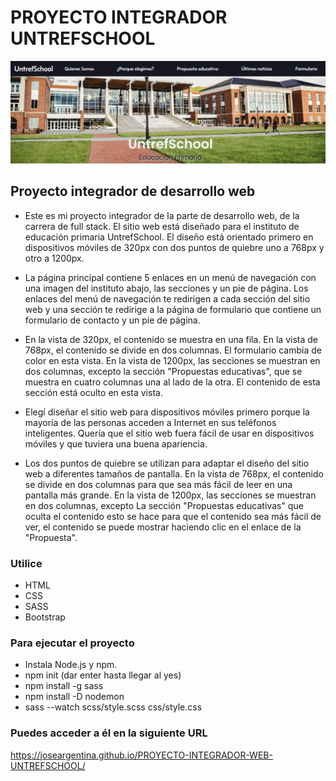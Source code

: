 # PROYECTO INTEGRADOR UNTREFSCHOOL

![Captura de pantalla del encabezado de mi sitio](./assets/img/captura-sitio.jpeg)

## Proyecto integrador de desarrollo web

* Este es mi proyecto integrador de la parte de desarrollo web, de la carrera de full stack. El sitio web está diseñado para el instituto de educación primaria UntrefSchool. El diseño está orientado primero en dispositivos móviles de 320px con dos puntos de quiebre uno a 768px y otro a 1200px.

* La página principal contiene 5 enlaces en un menú de navegación con una imagen del instituto abajo, las secciones y un pie de página. Los enlaces del menú de navegación te redirigen a cada sección del sitio web y una sección te redirige a la página de formulario que contiene un formulario de contacto y un pie de página.

* En la vista de 320px, el contenido se muestra en una fila. En la vista de 768px, el contenido se divide en dos columnas. El formulario cambia de color en esta vista. En la vista de 1200px, las secciones se muestran en dos columnas, excepto la sección "Propuestas educativas", que se muestra en cuatro columnas una al lado de la otra. El contenido de esta sección está oculto en esta vista.

* Elegí diseñar el sitio web para dispositivos móviles primero porque la mayoría de las personas acceden a Internet en sus teléfonos inteligentes. Quería que el sitio web fuera fácil de usar en dispositivos móviles y que tuviera una buena apariencia.

* Los dos puntos de quiebre se utilizan para adaptar el diseño del sitio web a diferentes tamaños de pantalla. En la vista de 768px, el contenido se divide en dos columnas para que sea más fácil de leer en una pantalla más grande. En la vista de 1200px, las secciones se muestran en dos columnas, excepto La sección "Propuestas educativas" que oculta el contenido esto se hace para que el contenido sea más fácil de ver, el contenido se puede mostrar haciendo clic en el enlace de la "Propuesta".


### Utilice

* HTML
* CSS
* SASS
* Bootstrap

### Para ejecutar el proyecto

* Instala Node.js y npm.
* npm init (dar enter hasta llegar al yes)
* npm install -g sass
* npm install -D nodemon
* sass --watch scss/style.scss css/style.css

### Puedes acceder a él en la siguiente URL

https://joseargentina.github.io/PROYECTO-INTEGRADOR-WEB-UNTREFSCHOOL/



